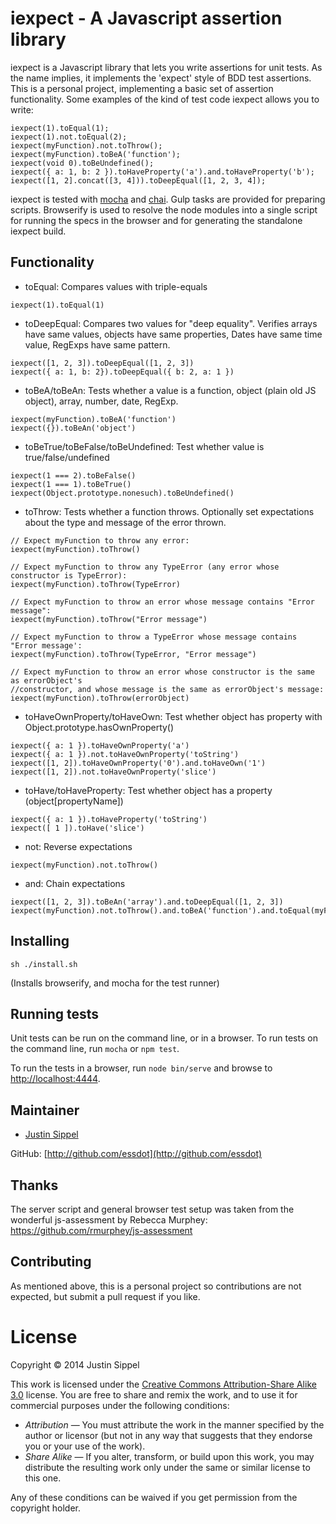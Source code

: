 # iexpect - A Javascript assertion library

iexpect is a Javascript library that lets you write assertions for unit tests. As the name implies, it implements the 'expect' style of BDD test assertions. This is a personal project, implementing a basic set of assertion functionality. Some examples of the kind of test code iexpect allows you to write: 

    iexpect(1).toEqual(1);
    iexpect(1).not.toEqual(2);
    iexpect(myFunction).not.toThrow();
    iexpect(myFunction).toBeA('function');
    iexpect(void 0).toBeUndefined();
    iexpect({ a: 1, b: 2 }).toHaveProperty('a').and.toHaveProperty('b');
    iexpect([1, 2].concat([3, 4])).toDeepEqual([1, 2, 3, 4]);

iexpect is tested with [mocha](http://visionmedia.github.io/mocha/) and [chai](http://chaijs.com/). Gulp tasks are provided for preparing scripts. Browserify is used to resolve the node modules into a single script for running the specs in the browser and for generating the standalone iexpect build.

## Functionality

* toEqual: Compares values with triple-equals
```
iexpect(1).toEqual(1)
```
* toDeepEqual: Compares two values for "deep equality". Verifies arrays have same values, objects have same properties, Dates have same time value, RegExps have same pattern.
```
iexpect([1, 2, 3]).toDeepEqual([1, 2, 3])
iexpect({ a: 1, b: 2}).toDeepEqual({ b: 2, a: 1 })
```
* toBeA/toBeAn: Tests whether a value is a function, object (plain old JS object), array, number, date, RegExp.
```
iexpect(myFunction).toBeA('function')
iexpect({}).toBeAn('object')
```
* toBeTrue/toBeFalse/toBeUndefined: Test whether value is true/false/undefined
```
iexpect(1 === 2).toBeFalse()
iexpect(1 === 1).toBeTrue()
iexpect(Object.prototype.nonesuch).toBeUndefined()
```
* toThrow: Tests whether a function throws. Optionally set expectations about the type and message of the error thrown.
```
// Expect myFunction to throw any error:  
iexpect(myFunction).toThrow()

// Expect myFunction to throw any TypeError (any error whose constructor is TypeError):  
iexpect(myFunction).toThrow(TypeError)

// Expect myFunction to throw an error whose message contains "Error message":  
iexpect(myFunction).toThrow("Error message")

// Expect myFunction to throw a TypeError whose message contains "Error message':  
iexpect(myFunction).toThrow(TypeError, "Error message")

// Expect myFunction to throw an error whose constructor is the same as errorObject's 
//constructor, and whose message is the same as errorObject's message:  
iexpect(myFunction).toThrow(errorObject)
```
* toHaveOwnProperty/toHaveOwn: Test whether object has property with Object.prototype.hasOwnProperty()
```
iexpect({ a: 1 }).toHaveOwnProperty('a')
iexpect({ a: 1 }).not.toHaveOwnProperty('toString')
iexpect([1, 2]).toHaveOwnProperty('0').and.toHaveOwn('1')
iexpect([1, 2]).not.toHaveOwnProperty('slice')
```
* toHave/toHaveProperty: Test whether object has a property (object[propertyName])
```
iexpect({ a: 1 }).toHaveProperty('toString')
iexpect([ 1 ]).toHave('slice')
```
* not: Reverse expectations 
```
iexpect(myFunction).not.toThrow()
```
* and: Chain expectations
```
iexpect([1, 2, 3]).toBeAn('array').and.toDeepEqual([1, 2, 3])
iexpect(myFunction).not.toThrow().and.toBeA('function').and.toEqual(myFunction)
```

## Installing

    sh ./install.sh

(Installs browserify, and mocha for the test runner)

## Running tests

Unit tests can be run on the command line, or in a browser. To run tests on the command line, run `mocha` or `npm test`.

To run the tests in a browser, run `node bin/serve` and browse to [http://localhost:4444](http://localhost:4444).

## Maintainer

* [Justin Sippel](mailto:justin@sippel.com) 

GitHub: [http://github.com/essdot](http://github.com/essdot)


## Thanks

The server script and general browser test setup was taken from the wonderful js-assessment by Rebecca Murphey: https://github.com/rmurphey/js-assessment


## Contributing

As mentioned above, this is a personal project so contributions are not expected, but submit a pull request if you like.


# License

Copyright &copy; 2014 Justin Sippel

This work is licensed under the [Creative Commons Attribution-Share Alike 3.0](http://creativecommons.org/licenses/by-sa/3.0/)
license. You are free to share and remix the work, and to use it for commercial
purposes under the following conditions:

- *Attribution* — You must attribute the work in the manner specified by the
  author or licensor (but not in any way that suggests that they endorse you or
  your use of the work).
- *Share Alike* — If you alter, transform, or build upon this work, you may
  distribute the resulting work only under the same or similar license to this
  one.

Any of these conditions can be waived if you get permission from the copyright
holder.
